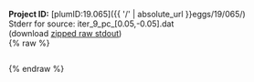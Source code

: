 **Project ID:** [plumID:19.065]({{ '/' | absolute_url }}eggs/19/065/)  
Stderr for source:  iter_9_pc_[0.05,-0.05].dat   
(download [zipped raw stdout](iter_9_pc_[0.05,-0.05].dat.plumed.stdout.txt.zip))  
{% raw %}
<pre>
</pre>
{% endraw %}
